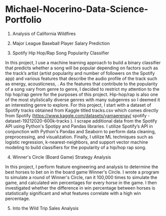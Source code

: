 # Michael-Nocerino-Data-Science-Portfolio

1. Analysis of California Wildfires



2. Major League Baseball Player Salary Prediction



3. Spotify Hip Hop/Rap Song Popularity Classifier

In this project, I use a machine learning approach to build a binary classifier that predicts whether a song will be popular depending on factors such as the track’s artist (artist popularity and number of followers on the Spotify app) and various features that describe the audio profile of the track such as energy, acousticness, . As the features that contribute to the popularity of a song vary from genre to genre, I decided to restrict my attention to the hip hop/rap genre for the purposes of this project. Hip-hop/rap is also one of the most stylistically diverse genres with many subgenres so I deemed it an interesting genre to explore. For this project, I start with a dataset of Spotify tracks obtained from Kaggle titled tracks.csv which comes directly from Spotify (https://www.kaggle.com/datasets/yamaerenay/ spotify -dataset-19212020-600k-tracks ). I scrape additional data from the Spotify API using Python's Spotipy and Pandas libraries. I utilize Spotify’s API in conjunction with Python's Pandas and Seaborn to perform data cleaning, preprocessing, and visualization. Finally, I utilize ML techniques such as logistic regression, k-nearest-neighbors, and support vector machine modeling to build classifiers for the popularity of a hip/hop rap song.


4. Winner's Circle (Board Game) Strategy Analysis

In this project, I perform feature engineering and analysis to determine the best horses to bet on in the board game Winner's Circle. I wrote a program to simulate a round of Winner's Circle, ran it 100,000 times to simulate the game, and calculated win percentages for every horse in the game. I then investigated whether the difference in win percentage between horses is statistically significant and what features correlate with a high win percentage. 


5. Into the Wild Trip Sales Analysis
